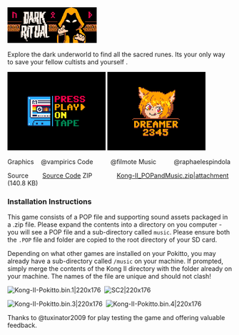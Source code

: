 <img src="/distributable/DarkRitual_POPBanner.png" data-canonical-src="/distributable/DarkRitual_POPBanner.png" />

Explore the dark underworld to find all the sacred runes.  Its your only way to save your fellow cultists and yourself .

<img src="/distributable/Pic1.png" data-canonical-src="/distributable/Pic1.png" />
<img src="/distributable/Pic2.png" data-canonical-src="/distributable/Pic2.png" />

Graphics&nbsp;&nbsp;&nbsp;&nbsp;@vampirics
Code&nbsp;&nbsp;&nbsp;&nbsp;&nbsp;&nbsp;&nbsp;&nbsp;&nbsp;&nbsp;@filmote
Music&nbsp;&nbsp;&nbsp;&nbsp;&nbsp;&nbsp;&nbsp;&nbsp;&nbsp;&nbsp;@raphaelespindola

Source &nbsp;&nbsp;&nbsp;&nbsp;&nbsp;&nbsp;&nbsp;[Source Code](https://github.com/Press-Play-On-Tape/DarkRitual-Pokitto)
ZIP&nbsp;&nbsp;&nbsp;&nbsp;&nbsp;&nbsp;&nbsp;&nbsp;&nbsp;&nbsp;&nbsp;&nbsp;&nbsp;&nbsp;[Kong-II_POPandMusic.zip|attachment](upload://n9ZxyivszjT8jEVwzQC57nHi5NF.zip) (140.8 KB) 

### Installation Instructions

This game consists of a POP file and supporting sound assets packaged in a .zip file. Please expand the contents into a directory on you computer - you will see a POP file and a sub-directory called `music`. Please ensure both the `.POP` file and folder are copied to the root directory of your SD card.

Depending on what other games are installed on your Pokitto, you may already have a sub-directory called `/music` on your machine. If prompted, simply merge the contents of the Kong II directory with the folder already on your machine. The names of the file are unique and should not clash!
<br/>

![Kong-II-Pokitto.bin.1|220x176](upload://nWG6oWDrQ8an7xg7NhthbyxULPw.png)&nbsp;&nbsp;![SC2|220x176](upload://mejseKFCVnMuhfO8CBTyandubnf.png) 

![Kong-II-Pokitto.bin.3|220x176](upload://ta3Z1kUaN13sQWoOTJAh6SVooLe.png)&nbsp;&nbsp;![Kong-II-Pokitto.bin.4|220x176](upload://mYwkIoV5Y1fou9xfBw4QTrEWeOx.png)

Thanks to @tuxinator2009 for play testing the game and offering valuable feedback.
